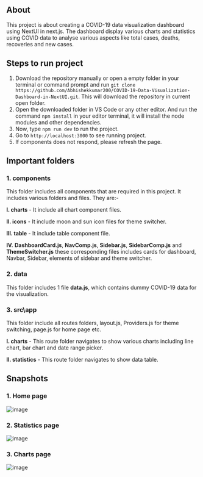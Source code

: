 ## About
This project is about creating a COVID-19 data visualization dashboard using NextUI in next.js. The dashboard display various charts and statistics using COVID data to analyse various aspects like total cases, deaths, recoveries and new cases.

## Steps to run project

1. Download the repository manually or open a empty folder in your terminal or command prompt and run ```git clone https://github.com/Abhishekkumar200/COVID-19-Data-Visualization-Dashboard-in-NextUI.git```. This will download the repository in current open folder.
2. Open the downloaded folder in VS Code or any other editor. And run the command ```npm install``` in your editor terminal, it will install the node modules and other dependencies.
3. Now, type ```npm run dev```  to run the project.
4. Go to `http://localhost:3000` to see running project.
5. If components does not respond, please refresh the page.

## Important folders

### 1. components
This folder includes all components that are required in this project. It includes various folders and files. They are:-

**I. charts** - It include all chart component files.

**II. icons** - It include moon and sun icon files for theme switcher.

**III. table** - It include table component file.

**IV.** **DashboardCard.js**, **NavComp.js**, **Sidebar.js**, **SidebarComp.js** and **ThemeSwitcher.js**  these corresponding files includes cards for dashboard, Navbar, Sidebar, elements of sidebar and theme switcher.

### 2. data
This folder includes 1 file **data.js**, which contains dummy COVID-19 data for the visualization.

### 3. src\app

This folder include all routes folders, layout.js, Providers.js for theme switching, page.js for home page etc.

**I. charts** - This route folder navigates to show various charts including line chart, bar chart and date range picker.

**II. statistics** - This route folder navigates to show data table.

## Snapshots

### 1. Home page

![image](https://github.com/user-attachments/assets/23f87f2d-25c9-4000-82c8-09c29dd31053)

### 2. Statistics page

![image](https://github.com/user-attachments/assets/10b4621e-ec24-4632-b97e-6c05b1a01080)

### 3. Charts page

![image](https://github.com/user-attachments/assets/39ed1b1b-3ceb-45c3-ab6a-d8b626140f3c)

